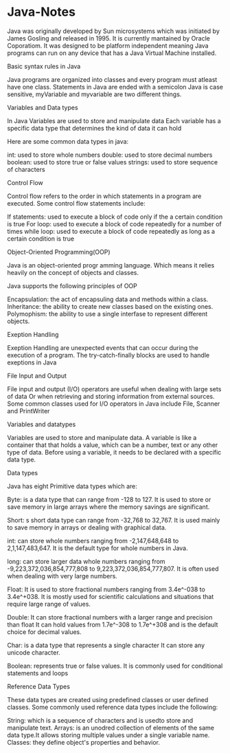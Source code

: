 # Java-Notes
Java was originally developed by Sun microsystems which was initiated by James Gosling and released in 1995.
It is currently mantained by Oracle Coporatiom.
It was designed to be platform independent meaning Java programs can run on any device that has a Java Virtual Machine installed.

Basic syntax rules in Java

Java programs are organized into classes and every program must atleast have one class.
Statements in Java are ended with a semicolon
Java  is case sensitive, myVariable and myvariable are two different things.

Variables and Data types

In Java Variables are used to store and manipulate data
Each variable has a specific data type that determines the kind of data it can hold

Here are some common data types in java:

int: used to store whole numbers 
double: used to store decimal numbers
boolean: used to store true or false values
strings: used to store sequence of characters

Control Flow

Control flow refers to the order in which statements in a program are executed.
Some control flow statements include:

If statements: used to execute a block of code only if the a certain condition is true
For loop: used to execute a block of code repeatedly for a number of times
while loop: used to execute a block of code repeatedly as long as a certain condition is true

Object-Oriented Programming(OOP)

Java is an object-oriented progr amming language.
Which means it relies heavily on the concept of objects and classes.

Java supports the following principles of OOP

Encapsulation: the act of encapsuling data and methods within a class.
Inheritance: the ability to create new classes based on the existing ones.
Polymophism: the ability to use a single interfase to represent different objects.

Exeption Handling 

Exeption Handling are unexpected events that can occur during the execution of a program.
The try-catch-finally blocks are used to handle exeptions in Java

File Input and Output

File input and output (I/O) operators are useful when dealing with large sets of data
Or when retrieving and storing information from external sources.
Some common classes used for I/O operators in Java include File, Scanner and PrintWriter

Variables and datatypes

Variables are used to store and manipulate data.
A variable is like a container that that holds a value, which can be a number, text or any other type of data.
Before using a variable, it needs to be declared with a specific data type.

Data types

Java has eight Primitive data types which are:

Byte: is a data type that can range from -128 to 127.
It is used to store or save memory in large arrays where the memory savings are significant.

Short: s short data type can range from -32,768 to 32,767. 
It is used mainly to save memory in arrays or dealing with graphical data.

int: can store whole numbers ranging from -2,147,648,648 to 2,1,147,483,647.
It is the default type for whole numbers in Java.

long: can store larger data whole numbers ranging from -9,223,372,036,854,777,808 to 9,223,372,036,854,777,807.
It is often used when dealing with very large numbers.

Float: It is used to store fractional numbers ranging from 3.4e^-038 to 3.4e^+038.
It is mostly used for scientific calculations and situations that require large range of values.

Double: It can store fractional numbers with a larger range and precision than float
It can hold values from 1.7e^-308 to 1.7e^+308 and is the default choice for decimal values.

Char: is a data type that represents a single character
It can store any unicode character.

Boolean: represents true or false values.
It is commonly used for conditional statements and loops

Reference Data Types

These data types are created using predefined classes or user defined classes.
Some commonly used reference data types include the following:

String: which is a sequence of characters and is usedto store and manipulate text.
Arrays: is an unodred collection of elements of the same data type.It allows storing multiple values under a single variable name.
Classes: they define object's properties and behavior.

